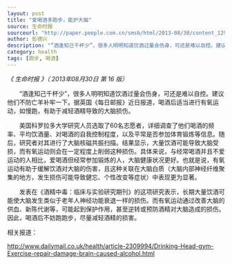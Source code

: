 ```yaml
---
layout: post
title: "爱喝酒多跑步，能护大脑"
source: 生命时报
sourceurl: "http://paper.people.com.cn/smsb/html/2013-08/30/content_1291453.htm"
author: 彭德兴
description: "“酒逢知己千杯少”，很多人明明知道饮酒过量会伤身，可还是难以自控。建议他们不防亡羊补牢一下。据英国《每日邮报》近日报道，喝酒后适当进行有氧运动，如慢跑，有助于减轻酒精导致的大脑损伤。"
category: health
tags: [跑步, 喝酒]
---
```

*《 生命时报 》（ 2013年08月30日   第 16 版）*

　　“酒逢知己千杯少”，很多人明明知道饮酒过量会伤身，可还是难以自控。建议他们不防亡羊补牢一下。据英国《每日邮报》近日报道，喝酒后适当进行有氧运动，如慢跑，有助于减轻酒精导致的大脑损伤。

　　美国科罗拉多大学研究人员选取了60名志愿者，详细调查了他们喝酒的频率、平均饮酒量、对喝酒的自我控制程度，以及平常是否参加体育锻炼等信息。随后，研究者对其进行了大脑核磁共振扫描。结果显示，大量饮酒可能导致大脑受损，而有氧运动则会在一定程度上削弱这种损伤。具体来说，与经常喝酒并且不爱运动的人相比，爱喝酒但经常参加锻炼的人，大脑健康状况更好。也就是说，有氧运动有助于缓解饮酒对大脑的伤害，且这种关联在大脑白质（大脑内部神经纤维聚集的地方，发生损伤可能导致健忘、个性改变等症状）中表现更为显著。

　　发表在《酒精中毒：临床与实验研究期刊》的这项研究表示，长期大量饮酒可能使大脑发生类似于老年人神经功能衰退一样的损伤。而有氧运动通过改善大脑的供血、新陈代谢等，可能起到保护作用，甚至逆转或预防酒精对大脑造成的损伤。因此，喝酒后不妨跑跑步，尽量减轻酒精的损害。

相关报道：

http://www.dailymail.co.uk/health/article-2309994/Drinking-Head-gym-Exercise-repair-damage-brain-caused-alcohol.html
